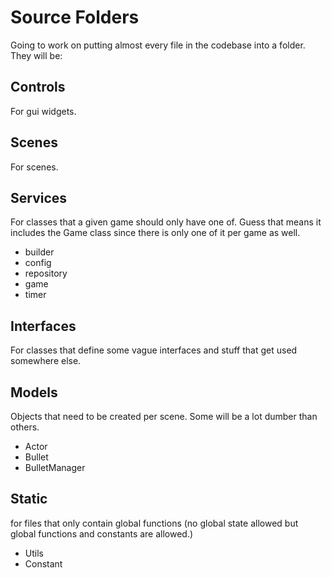 # Source Folders
Going to work on putting almost every file in the codebase into a folder. They will be:

## Controls
For gui widgets.

## Scenes
For scenes.

## Services
For classes that a given game should only have one of. Guess that means it includes the Game class since there is only
one of it per game as well.
 - builder
 - config
 - repository
 - game
 - timer

## Interfaces
For classes that define some vague interfaces and stuff that get used somewhere else.

## Models
Objects that need to be created per scene. Some will be a lot dumber than others.
 - Actor
 - Bullet
 - BulletManager

## Static
for files that only contain global functions (no global state allowed but global functions and constants are allowed.)
 - Utils
 - Constant
